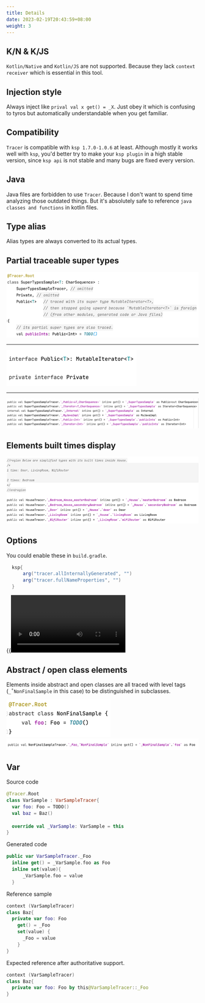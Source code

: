 ```yaml
---
title: Details
date: 2023-02-19T20:43:59+08:00
weight: 3
---
```


## K/N & K/JS
`Kotlin/Native` and `Kotlin/JS` are not supported. Because they lack `context receiver` which is 
essential in this tool.

## Injection style 
Always inject like `prival val x get() = _X`. Just obey it which is confusing to tyros but 
automatically understandable when you get familiar.

## Compatibility
`Tracer` is compatible with `ksp 1.7.0-1.0.6` at least. Although mostly it works well with `ksp`, 
you'd better try to make your `ksp plugin` in a high stable version, since `ksp api` is not stable 
and many bugs are fixed every version.

## Java 
Java files are forbidden to use `Tracer`. Because I don't want to spend time analyzing those 
outdated things. But it's absolutely safe to reference `java classes and functions` in kotlin files.     

## Type alias
Alias types are always converted to its actual types.
&nbsp;&nbsp;

## Partial traceable super types 
  ![](generic(1).png)

  ---

  ![](generic(2).png)

  ---

  ![](_generic.png)
  <br>

## Elements built times display
  ![](builtTimesComment.png)
  <br>

## Options 
  You could enable these in `build.gradle`.
  ```groovy
    ksp{
        arg("tracer.allInternallyGenerated", "")  
        arg("tracer.fullNameProperties", "")  
    }
  ```
  {{<video src=option >}}
  <br><br>

## Abstract / open class elements
Elements inside abstract and open classes are all traced with level tags (`_˚NonFinalSample` in
this case) to be distinguished in subclasses.

![](abstract.png)  
![](_abstract.png)

## Var
  Source code
  ```kotlin
  @Tracer.Root
  class VarSample : VarSampleTracer{
    var foo: Foo = TODO()
    val baz = Baz()

    override val _VarSample: VarSample = this
  }
  ```

  Generated code    
  ```kotlin
  public var VarSampleTracer._Foo 
    inline get() = _VarSample.foo as Foo    
    inline set(value){ 
        _VarSample.foo = value 
    }
  ```

  Reference sample
  ```kotlin 
  context (VarSampleTracer)
  class Baz{
    private var foo: Foo  
      get() = _Foo
      set(value) { 
        _Foo = value
      }
  }
  ```  

  Expected reference after authoritative support.
  ```kotlin
  context (VarSampleTracer)
  class Baz{
    private var foo: Foo by this@VarSampleTracer::_Foo  
  }
  ```
 <br>